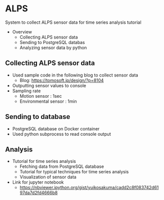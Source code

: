 # ALPS
System to collect ALPS sensor data for time series analysis tutorial
- Overview
  - Collecting ALPS sensor data  
  - Sending to PostgreSQL databas
  - Analyzing sensor data by python
## Collecting ALPS sensor data
- Used sample code in the following blog to collect sensor data
  - Blog: https://tomosoft.jp/design/?p=8104
- Outputting sensor values to console
- Sampling rate
  - Motion sensor : 1sec
  - Environmental sensor : 1min
## Sending to database
- PostgreSQL database on Docker container 
- Used python subprocess to read console output
## Analysis
- Tutorial for time series analysis
  - Fetching data from PostgreSQL database
  - Tutorial for typical techniques for time series analysis
  - Visualization of sensor data
- Link for jupyter notebook
  - https://nbviewer.ipython.org/gist/yuikosakuma/cadd2c8f083742d6197da7d2fd4666b8 
